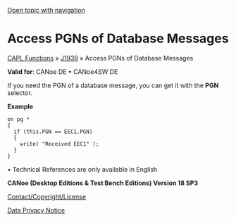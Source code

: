 [Open topic with navigation](../../../../CANoeDEFamily.htm#Topics/CAPLFunctions/J1939/CAPLfunctionsJ1939AccessPGN.md)

# Access PGNs of Database Messages

[CAPL Functions](../CAPLfunctions.md) » [J1939](CAPLfunctionsJ1939StartPage.md) » Access PGNs of Database Messages

**Valid for**:  CANoe DE • CANoe4SW DE

If you need the PGN of a database message, you can get it with the **PGN** selector.

**Example**

```plaintext
on pg *
{
  if (this.PGN == EEC1.PGN)
  {
    write( "Received EEC1" );
  }
}
```

•  Technical References are only available in English

**CANoe (Desktop Editions & Test Bench Editions) Version 18 SP3**

[Contact/Copyright/License](../../Shared/ContactCopyrightLicense.md)

[Data Privacy Notice](https://www.vector.com/int/en/company/get-info/privacy-policy/)
